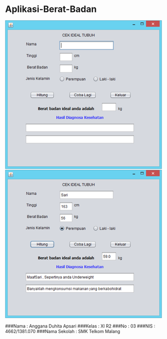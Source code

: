 # Aplikasi-Berat-Badan

![screenshot1](https://github.com/Angganada/Aplikasi-Berat-Badan/blob/master/ideal1.PNG)
![screenshot2](https://github.com/Angganada/Aplikasi-Berat-Badan/blob/master/ideal2.PNG)

###Nama  : Anggana Duhita Apsari
###Kelas : XI R2
###No    : 03
###NIS   : 4662/1381.070
###Nama Sekolah  : SMK Telkom Malang
